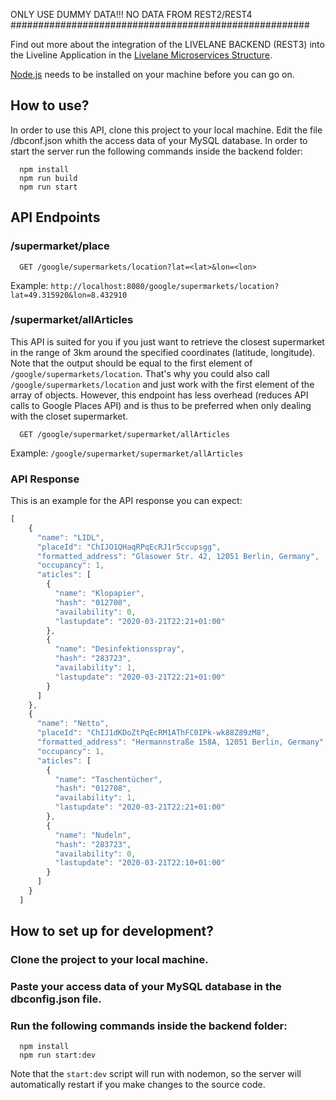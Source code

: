 ONLY USE DUMMY DATA!!! NO DATA FROM REST2/REST4
######################################################

Find out more about the integration of the LIVELANE BACKEND (REST3) into the Liveline Application in the [Livelane Microservices Structure](https://docs.google.com/document/d/1RLdGLrOS8xFzT58jS5aggvNy8lCMdPbxYCEXZ2F2ziw/edit).

[Node.js](https://nodejs.org/de/download/) needs to be installed on your machine before you can go on.

## How to use?
In order to use this API, clone this project to your local machine. Edit the file /dbconf.json whith the access data of your MySQL database. 
In order to start the server run the following commands inside the backend folder:

      npm install
      npm run build
      npm run start


## API Endpoints
### /supermarket/place      
      GET /google/supermarkets/location?lat=<lat>&lon=<lon>
Example: `http://localhost:8080/google/supermarkets/location?lat=49.315920&lon=8.432910`


### /supermarket/allArticles
This API is suited for you if you just want to retrieve the closest supermarket in the range of 3km around the specified coordinates (latitude, longitude). Note that the output should be equal to the first element of `/google/supermarkets/location`. That's why you could also call `/google/supermarkets/location` and just work with the first element of the array of objects. However, this endpoint has less overhead (reduces API calls to Google Places API) and is thus to be preferred when only dealing with the closet supermarket.

      GET /google/supermarket/supermarket/allArticles

Example: `/google/supermarket/supermarket/allArticles`

### API Response
This is an example for the API response you can expect:
```javascript
[
    {
      "name": "LIDL",
      "placeId": "ChIJO1QHaqRPqEcRJ1r5ccupsgg",
      "formatted_address": "Glasower Str. 42, 12051 Berlin, Germany",
      "occupancy": 1,
      "aticles": [
        {
          "name": "Klopapier",
          "hash": "012708",
          "availability": 0,
          "lastupdate": "2020-03-21T22:21+01:00"
        },
        {
          "name": "Desinfektionsspray",
          "hash": "283723",
          "availability": 1,
          "lastupdate": "2020-03-21T22:21+01:00"
        }
      ]
    },
    {
      "name": "Netto",
      "placeId": "ChIJ1dKDoZtPqEcRM1AThFC0IPk-wk88Z89zM8",
      "formatted_address": "Hermannstraße 158A, 12051 Berlin, Germany",
      "occupancy": 1,
      "aticles": [
        {
          "name": "Taschentücher",
          "hash": "012708",
          "availability": 1,
          "lastupdate": "2020-03-21T22:21+01:00"
        },
        {
          "name": "Nudeln",
          "hash": "283723",
          "availability": 0,
          "lastupdate": "2020-03-21T22:10+01:00"
        }
      ]
    }
  ]

```

## How to set up for development?
### Clone the project to your local machine.

### Paste your access data of your MySQL database in the dbconfig.json file.


### Run the following commands inside the backend folder:

      npm install
      npm run start:dev

Note that the `start:dev` script will run with nodemon, so the server will automatically restart if you make changes to the source code.
